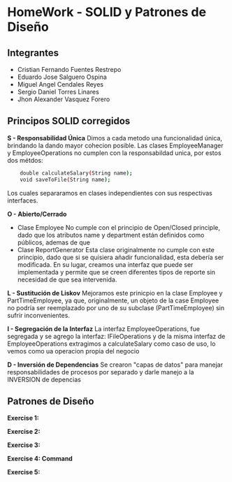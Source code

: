 # HomeWork - SOLID y Patrones de Diseño
## Integrantes

-  Cristian Fernando Fuentes Restrepo
-  Eduardo Jose Salguero Ospina
-  Miguel Angel Cendales Reyes
-  Sergio Daniel Torres Linares
-  Jhon Alexander Vasquez Forero

## Principos SOLID corregidos

**S - Responsabilidad Única**
Dimos a cada metodo una funcionalidad única, brindando la dando mayor cohecion posible.
Las clases EmployeeManager y EmployeeOperations no cumplen con la responsabildad unica, por estos dos métdos:

```sh
    double calculateSalary(String name);
    void saveToFile(String name);
```

Los cuales separaramos en clases independientes con sus respectivas interfaces.

**O - Abierto/Cerrado**
- Clase Employee
No cumple con el principio de Open/Closed principle, dado que los atributos name y department están definidos como públicos, ademas de que 
- Clase ReportGenerator
Esta clase originalmente no cumple con este principio, dado que si se quisiera añadir funcionalidad, esta debería ser modificada. En su lugar, creamos una interfaz que puede ser implementada y permite que se creen diferentes tipos de reporte sin necesidad de que sea intervenida.

**L - Sustitución de Liskov**
Mejoramos este prinicpio en la clase Employee y PartTimeEmployee, ya que, originalmente, un objeto de la case Employee no podría ser reemplazado por uno de su subclase (PartTimeEmployee) sin sufrir inconvenientes.

**I - Segregación de la Interfaz**
La interfaz EmployeeOperations, fue segregada y se agrego la interfaz: IFileOperations y de la misma interfaz de EmployeeOperations extragimos a calculateSalary como caso de uso, lo vemos como ua operacion propia del negocio

**D - Inversión de Dependencias**
Se crearon "capas de datos" para manejar responsabilidades de procesos por separado y darle manejo a la INVERSION de depencias 

##  Patrones de Diseño

**Exercise 1:**

**Exercise 2:**

**Exercise 3:**

**Exercise 4: Command**

**Exercise 5:**